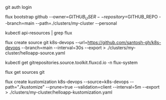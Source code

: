 git auth login

flux bootstrap github --owner=$GITHUB_USER --repository=$GITHUB_REPO --branch=main --path=./clusters/my-cluster --personal

kubectl api-resources | grep flux

flux create source git k8s-devops --url=https://github.com/santosh-gh/k8s-devops --branch=main --interval=30s --export > ./clusters/my-cluster/helloapp-source.yaml

kubectl get gitrepositories.source.toolkit.fluxcd.io -n flux-system

flux get sources git

flux create kustomization k8s-devops --source=k8s-devops --path="./kustomize" --prune=true --validation=client --interval=5m --export > ./clusters/my-cluster/helloapp-kustomization.yaml